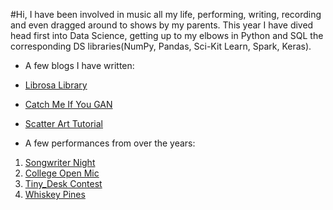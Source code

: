 #Hi,
I have been involved in music all my life, performing, writing, recording and even dragged around to shows by my parents. This year I have dived head first into Data Science, getting up to my elbows in Python and SQL the corresponding DS libraries(NumPy, Pandas, Sci-Kit Learn, Spark, Keras).

* A few blogs I have written:

* [Librosa Library](https://medium.com/@patrickbfuller/librosa-a-python-audio-libary-60014eeaccfb)
* [Catch Me If You GAN](https://medium.com/@patrickbfuller/catch-me-if-you-gan-7c7750a32bdd)
* [Scatter Art Tutorial](https://medium.com/@patrickbfuller/numpy-art-a-tutorial-in-scatter-fun-634f79628435)


* A few performances from over the years:

1. [Songwriter Night](https://www.youtube.com/watch?v=skgASEwlxJ4)  
2. [College Open Mic](https://www.youtube.com/watch?v=TI8nSJ9-C3c)  
3. [Tiny_Desk Contest](https://www.youtube.com/watch?v=jx6lEtEZ0QY)
4. [Whiskey Pines](https://www.youtube.com/watch?v=qqT8sBGmPas)  